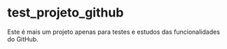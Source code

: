# test_projeto_github
Este é mais um projeto apenas para testes e estudos das funcionalidades do GitHub.
